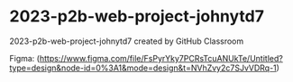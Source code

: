 # 2023-p2b-web-project-johnytd7
2023-p2b-web-project-johnytd7 created by GitHub Classroom

Figma: (https://www.figma.com/file/FsPyrYky7PCRsTcuANUkTe/Untitled?type=design&node-id=0%3A1&mode=design&t=NVhZvy2c7SJvVDRq-1)
